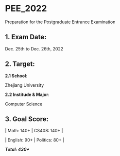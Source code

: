 # PEE_2022
  Preparation for the Postgraduate Entrance Examination

## 1. Exam Date:
  Dec. 25th to Dec. 26th, 2022

## 2. Target:
**2.1 School**:

Zhejiang University

**2.2 Institude & Major**:

Computer Science 

## 3. Goal Score:

| Math: 140+    | CS408: 140+   |

| English: 90+  | Politics: 80+ |

***Total: 430+***
